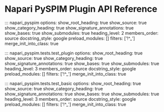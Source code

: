 # Napari PySPIM Plugin API Reference

::: napari_pyspim
    options:
      show_root_heading: true
      show_source: true
      show_category_heading: true
      show_signature_annotations: true
      show_bases: true
      show_submodules: true
      heading_level: 2
      members_order: source
      docstring_style: google
      preload_modules: []
      filters: ['!^_']
      merge_init_into_class: true

::: napari_pyspim.tests.test_plugin
    options:
      show_root_heading: true
      show_source: true
      show_category_heading: true
      show_signature_annotations: true
      show_bases: true
      show_submodules: true
      heading_level: 3
      members_order: source
      docstring_style: google
      preload_modules: []
      filters: ['!^_']
      merge_init_into_class: true

::: napari_pyspim.tests.test_basic
    options:
      show_root_heading: true
      show_source: true
      show_category_heading: true
      show_signature_annotations: true
      show_bases: true
      show_submodules: true
      heading_level: 3
      members_order: source
      docstring_style: google
      preload_modules: []
      filters: ['!^_']
      merge_init_into_class: true

